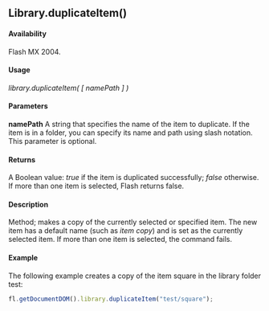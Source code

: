 ## Library.duplicateItem()

#### Availability

Flash MX 2004.

#### Usage

*library.duplicateItem( [ namePath ] )*

#### Parameters

**namePath** A string that specifies the name of the item to duplicate. If the item is in a folder, you can specify its name and path using slash notation. This parameter is optional.

#### Returns

A Boolean value: *true* if the item is duplicated successfully; *false* otherwise. If more than one item is selected, Flash returns false.

#### Description

Method; makes a copy of the currently selected or specified item. The new item has a default name (such as *item copy*) and is set as the currently selected item. If more than one item is selected, the command fails.

#### Example

The following example creates a copy of the item square in the library folder test:

```javascript
fl.getDocumentDOM().library.duplicateItem("test/square");
```
